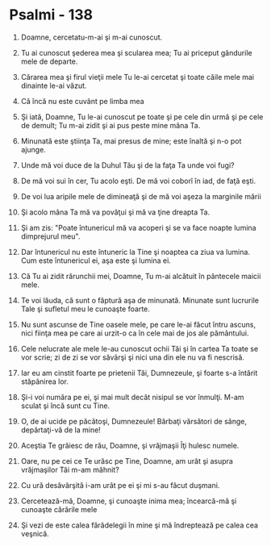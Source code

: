 # Psalmi - 138

1. Doamne, cercetatu-m-ai şi m-ai cunoscut. 

2. Tu ai cunoscut şederea mea şi scularea mea; Tu ai priceput gândurile mele de departe. 

3. Cărarea mea şi firul vieţii mele Tu le-ai cercetat şi toate căile mele mai dinainte le-ai văzut. 

4. Că încă nu este cuvânt pe limba mea 

5. Şi iată, Doamne, Tu le-ai cunoscut pe toate şi pe cele din urmă şi pe cele de demult; Tu m-ai zidit şi ai pus peste mine mâna Ta. 

6. Minunată este ştiinţa Ta, mai presus de mine; este înaltă şi n-o pot ajunge. 

7. Unde mă voi duce de la Duhul Tău şi de la faţa Ta unde voi fugi? 

8. De mă voi sui în cer, Tu acolo eşti. De mă voi coborî în iad, de faţă eşti. 

9. De voi lua aripile mele de dimineaţă şi de mă voi aşeza la marginile mării 

10. Şi acolo mâna Ta mă va povăţui şi mă va ţine dreapta Ta. 

11. Şi am zis: "Poate întunericul mă va acoperi şi se va face noapte lumina dimprejurul meu". 

12. Dar întunericul nu este întuneric la Tine şi noaptea ca ziua va lumina. Cum este întunericul ei, aşa este şi lumina ei. 

13. Că Tu ai zidit rărunchii mei, Doamne, Tu m-ai alcătuit în pântecele maicii mele. 

14. Te voi lăuda, că sunt o făptură aşa de minunată. Minunate sunt lucrurile Tale şi sufletul meu le cunoaşte foarte. 

15. Nu sunt ascunse de Tine oasele mele, pe care le-ai făcut întru ascuns, nici fiinţa mea pe care ai urzit-o ca în cele mai de jos ale pământului. 

16. Cele nelucrate ale mele le-au cunoscut ochii Tăi şi în cartea Ta toate se vor scrie; zi de zi se vor săvârşi şi nici una din ele nu va fi nescrisă. 

17. Iar eu am cinstit foarte pe prietenii Tăi, Dumnezeule, şi foarte s-a întărit stăpânirea lor. 

18. Şi-i voi număra pe ei, şi mai mult decât nisipul se vor înmulţi. M-am sculat şi încă sunt cu Tine. 

19. O, de ai ucide pe păcătoşi, Dumnezeule! Bărbaţi vărsători de sânge, depărtaţi-vă de la mine! 

20. Aceştia Te grăiesc de rău, Doamne, şi vrăjmaşii Îţi hulesc numele. 

21. Oare, nu pe cei ce Te urăsc pe Tine, Doamne, am urât şi asupra vrăjmaşilor Tăi m-am mâhnit? 

22. Cu ură desăvârşită i-am urât pe ei şi mi s-au făcut duşmani. 

23. Cercetează-mă, Doamne, şi cunoaşte inima mea; încearcă-mă şi cunoaşte cărările mele 

24. Şi vezi de este calea fărădelegii în mine şi mă îndreptează pe calea cea veşnică. 

